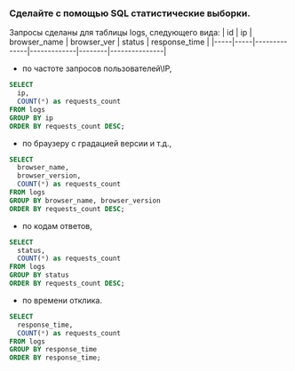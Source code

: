 ### Сделайте с помощью SQL статистические выборки.  
Запросы сделаны для таблицы logs, следующего вида:
| id  | ip  | browser_name | browser_ver | status | response_time |
|-----|-----|--------------|-------------|--------|---------------|
- по частоте запросов пользователей\IP,
```sql
SELECT 
  ip, 
  COUNT(*) as requests_count 
FROM logs 
GROUP BY ip
ORDER BY requests_count DESC;
```
- по браузеру с градацией версии и т.д.,
```sql
SELECT 
  browser_name, 
  browser_version, 
  COUNT(*) as requests_count 
FROM logs
GROUP BY browser_name, browser_version 
ORDER BY requests_count DESC;
```
- по кодам ответов,
```sql
SELECT 
  status, 
  COUNT(*) as requests_count 
FROM logs
GROUP BY status 
ORDER BY requests_count DESC;
```
- по времени отклика.
```sql
SELECT 
  response_time, 
  COUNT(*) as requests_count 
FROM logs
GROUP BY response_time
ORDER BY response_time;
```

